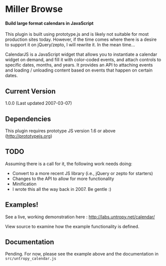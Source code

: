 Miller Browse
=============

#### Build large format calendars in JavaScript ####

This plugin is built using prototype.js and is likely not suitable for most 
production sites today. However, if the time comes where there is a desire
to support it on jQuery/zepto, I will rewrite it. In the mean time...

CalendarJS is a JavaScript widget that allows you to instantiate a calendar widget on 
demand, and fill it with color-coded events, and attach controls to specific dates,
months, and years. It provides an API to attaching events and loading / unloading
content based on events that happen on certain dates. 

Current Version 
---------------

1.0.0 (Last updated 2007-03-07)

Dependencies
------------

This plugin requires prototype JS version 1.6 or above (http://prototypejs.org)

TODO
----

Assuming there is a call for it, the following work needs doing:

* Convert to a more recent JS library (i.e., jQuery or zepto for starters)
* Changes to the API to allow for more functionality
* Minification
* I wrote this all the way back in 2007. Be gentle :)

Examples!
---------

See a live, working demonstration here : http://labs.untropy.net/calendar/

View source to examine how the example functionality is defined.

Documentation
-------------

Pending. For now, please see the example above and the documentation in `src/untropy_calendar.js`